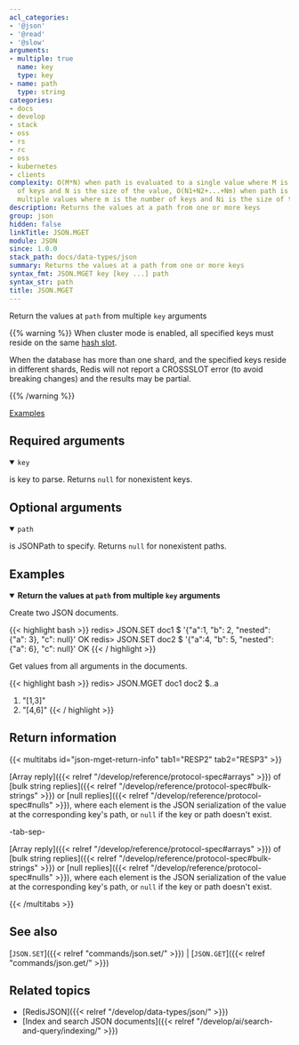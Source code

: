 ```yaml
---
acl_categories:
- '@json'
- '@read'
- '@slow'
arguments:
- multiple: true
  name: key
  type: key
- name: path
  type: string
categories:
- docs
- develop
- stack
- oss
- rs
- rc
- oss
- kubernetes
- clients
complexity: O(M*N) when path is evaluated to a single value where M is the number
  of keys and N is the size of the value, O(N1+N2+...+Nm) when path is evaluated to
  multiple values where m is the number of keys and Ni is the size of the i-th key
description: Returns the values at a path from one or more keys
group: json
hidden: false
linkTitle: JSON.MGET
module: JSON
since: 1.0.0
stack_path: docs/data-types/json
summary: Returns the values at a path from one or more keys
syntax_fmt: JSON.MGET key [key ...] path
syntax_str: path
title: JSON.MGET
---
```

Return the values at `path` from multiple `key` arguments

{{% warning %}}
When cluster mode is enabled, all specified keys must reside on the same [hash slot](https://redis.io/docs/latest/operate/oss_and_stack/reference/cluster-spec/#key-distribution-model).

When the database has more than one shard, and the specified keys reside in different shards, Redis will not report a CROSSSLOT error (to avoid breaking changes) and the results may be partial.


{{% /warning %}}

[Examples](#examples)

## Required arguments

<details open><summary><code>key</code></summary> 

is key to parse. Returns `null` for nonexistent keys.
</details>

## Optional arguments

<details open><summary><code>path</code></summary> 

is JSONPath to specify. Returns `null` for nonexistent paths.

</details>

## Examples

<details open>
<summary><b>Return the values at <code>path</code> from multiple <code>key</code> arguments</b></summary>

Create two JSON documents.

{{< highlight bash >}}
redis> JSON.SET doc1 $ '{"a":1, "b": 2, "nested": {"a": 3}, "c": null}'
OK
redis> JSON.SET doc2 $ '{"a":4, "b": 5, "nested": {"a": 6}, "c": null}'
OK
{{< / highlight >}}

Get values from all arguments in the documents.

{{< highlight bash >}}
redis> JSON.MGET doc1 doc2 $..a
1) "[1,3]"
2) "[4,6]"
{{< / highlight >}}
</details>

## Return information

{{< multitabs id="json-mget-return-info"
    tab1="RESP2"
    tab2="RESP3" >}}

[Array reply]({{< relref "/develop/reference/protocol-spec#arrays" >}}) of [bulk string replies]({{< relref "/develop/reference/protocol-spec#bulk-strings" >}}) or [null replies]({{< relref "/develop/reference/protocol-spec#nulls" >}}), where each element is the JSON serialization of the value at the corresponding key's path, or `null` if the key or path doesn't exist.

-tab-sep-

[Array reply]({{< relref "/develop/reference/protocol-spec#arrays" >}}) of [bulk string replies]({{< relref "/develop/reference/protocol-spec#bulk-strings" >}}) or [null replies]({{< relref "/develop/reference/protocol-spec#nulls" >}}), where each element is the JSON serialization of the value at the corresponding key's path, or `null` if the key or path doesn't exist.

{{< /multitabs >}}

## See also

[`JSON.SET`]({{< relref "commands/json.set/" >}}) | [`JSON.GET`]({{< relref "commands/json.get/" >}}) 

## Related topics

* [RedisJSON]({{< relref "/develop/data-types/json/" >}})
* [Index and search JSON documents]({{< relref "/develop/ai/search-and-query/indexing/" >}})
